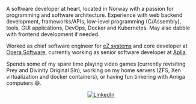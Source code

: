 A software developer at heart, located in Norway with a passion for programming and software architecture.
Experience with web backend development, frameworks/APIs, low-level programming (C/Assembly), tools, GUI applications, DevOps, Docker and Kubernetes.
May also dabble with frontend development if needed.

Worked as chief software engineer for [eZ systems](https://ez.no) and core developer at [Opera Software](https://opera.com), currently
working as senior software developer at [Aplia](https://aplia.no).

Spends some of my spare time playing video games (currently revisiting Prey and Divinity Original Sin), working on my home servers (ZFS, Xen virtualization and docker containers),
or having fun tinkering with Amiga computers 😄.

<p align="center">
<a href="https://www.linkedin.com/in/jan-borsodi-39a1422/">
<img src="https://img.shields.io/badge/-LinkedIn-%233781da" alt="LinkedIn"/></a> 
</p>
